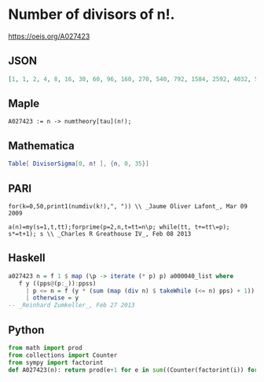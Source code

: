 # Number of divisors of n\!\.
https://oeis.org/A027423
## JSON
```JSON
[1, 1, 2, 4, 8, 16, 30, 60, 96, 160, 270, 540, 792, 1584, 2592, 4032, 5376, 10752, 14688, 29376, 41040, 60800, 96000, 192000, 242880, 340032, 532224, 677376, 917280, 1834560, 2332800, 4665600, 5529600, 7864320, 12165120, 16422912]
```
## Maple
```Maple
A027423 := n -> numtheory[tau](n!);
```
## Mathematica
```Mathematica
Table[ DivisorSigma[0, n! ], {n, 0, 35}]
```
## PARI
```PARI
for(k=0,50,print1(numdiv(k!),", ")) \\ _Jaume Oliver Lafont_, Mar 09 2009
```
```PARI
a(n)=my(s=1,t,tt);forprime(p=2,n,t=tt=n\p; while(tt, t+=tt\=p); s*=t+1); s \\ _Charles R Greathouse IV_, Feb 08 2013
```
## Haskell
```Haskell
a027423 n = f 1 $ map (\p -> iterate (* p) p) a000040_list where
   f y ((pps@(p:_)):ppss)
     | p <= n = f (y * (sum (map (div n) $ takeWhile (<= n) pps) + 1)) ppss
     | otherwise = y
-- _Reinhard Zumkeller_, Feb 27 2013
```
## Python
```Python
from math import prod
from collections import Counter
from sympy import factorint
def A027423(n): return prod(e+1 for e in sum((Counter(factorint(i)) for i in range(2,n+1)),start=Counter()).values()) # _Chai Wah Wu_, Jun 25 2022
```

